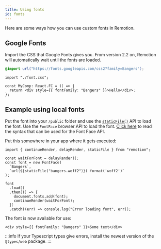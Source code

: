 ```yaml
---
title: Using fonts
id: fonts
---
```


Here are some ways how you can use custom fonts in Remotion.

## Google Fonts

Import the CSS that Google Fonts gives you. From version 2.2 on, Remotion will automatically wait until the fonts are loaded.

```css title="font.css"
@import url("https://fonts.googleapis.com/css2?family=Bangers");
```

```tsx twoslash title="MyComp.tsx"
import "./font.css";

const MyComp: React.FC = () => {
  return <div style={{ fontFamily: "Bangers" }}>Hello</div>;
};
```

## Example using local fonts

Put the font into your `/public` folder and use the [`staticFile()`](/docs/staticfile) API to load the font. Use the `FontFace` browser API to load the font. [Click here](https://developer.mozilla.org/en-US/docs/Web/CSS/@font-face) to read the syntax that can be used for the Font Face API.

Put this somewhere in your app where it gets executed:

```tsx twoslash title="load-fonts.ts"
import { continueRender, delayRender, staticFile } from "remotion";

const waitForFont = delayRender();
const font = new FontFace(
  `Bangers`,
  `url(${staticFile("bangers.woff2")}) format('woff2')`
);

font
  .load()
  .then(() => {
    document.fonts.add(font);
    continueRender(waitForFont);
  })
  .catch((err) => console.log("Error loading font", err));
```

The font is now available for use:

```tsx twoslash title="MyComp.tsx"
<div style={{ fontFamily: "Bangers" }}>Some text</div>
```

:::info
If your Typescript types give errors, install the newest version of the `@types/web` package.
:::
